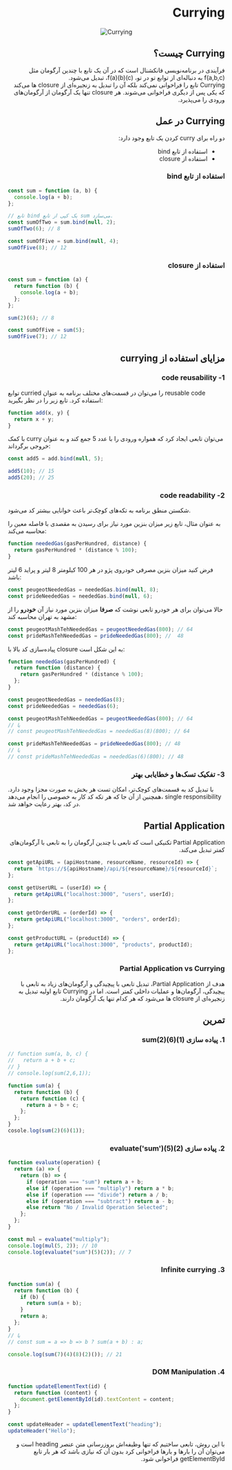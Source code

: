 <h1 dir="rtl">
Currying
</h1>

<div align="center">
  
![Currying](https://raw.githubusercontent.com/hosseinimh/javascript-tutorial/main/currying/images/currying.png)
</div>

<h2 dir="rtl">
Currying چیست؟
</h2>
<div dir="rtl">
فرآیندی در برنامه‌نویسی فانکشنال است که در آن یک تابع با چندین آرگومان مثل f(a,b,c) به دنباله‌ای از توابع تو در تو، f(a)(b)(c)، تبدیل می‌شود.
</div>
<div dir="rtl">
Currying تابع را فراخوانی نمی‌کند بلکه آن را تبدیل به زنجیره‌ای از closure ها می‌کند که یکی پس از دیگری فراخوانی می‌شوند. هر closure تنها یک آرگومان از آرگومان‌های ورودی را می‌پذیرد.
</div>
<h2 dir="rtl">
Currying در عمل
</h2>
<div dir="rtl">
دو راه برای curry کردن یک تابع وجود دارد:

- استفاده از تابع bind
- استفاده از closure
</div>
<h3 dir="rtl">
استفاده از تابع bind
</h3>

```js
const sum = function (a, b) {
  console.log(a + b);
};

// تابع bind یک کپی از تابع sum می‌سازد.
const sumOfTwo = sum.bind(null, 2);
sumOfTwo(6); // 8

const sumOfFive = sum.bind(null, 4);
sumOfFive(8); // 12
```

<h3 dir="rtl">
استفاده از closure
</h3>

```js
const sum = function (a) {
  return function (b) {
    console.log(a + b);
  };
};

sum(2)(6); // 8

const sumOfFive = sum(5);
sumOfFive(7); // 12
```

<h2 dir="rtl">
مزایای استفاده از currying
</h2>

<h3 dir="rtl">
1- code reusability
</h3>

توابع curried را می‌توان در قسمت‌های مختلف برنامه به عنوان reusable code استفاده کرد. تابع زیر را در نظر بگیرید:

```js
function add(x, y) {
  return x + y;
}
```

با کمک curry می‌توان تابعی ایجاد کرد که همواره ورودی را با عدد 5 جمع کند و به عنوان خروجی برگرداند:

```js
const add5 = add.bind(null, 5);

add5(10); // 15
add5(20); // 25
```

<h3 dir="rtl">
2- code readability
</h3>

شکستن منطق برنامه به تکه‌های کوچک‌تر باعث خوانایی بیشتر کد می‌شود.

به عنوان مثال، تابع زیر میزان بنزین مورد نیاز برای رسیدن به مقصدی با فاصله معین را محاسبه می‌کند:

```js
function neededGas(gasPerHundred, distance) {
  return gasPerHundred * (distance % 100);
}
```

فرض کنید میزان بنزین مصرفی خودروی پژو در هر 100 کیلومتر 8 لیتر و پراید 6 لیتر باشد:

```js
const peugeotNeededGas = neededGas.bind(null, 8);
const prideNeededGas = neededGas.bind(null, 6);
```

حالا می‌توان برای هر خودرو تابعی نوشت که **صرفا** میزان بنزین مورد نیاز آن **خودرو** را از مشهد به تهران محاسبه کند:

```js
const peugeotMashTehNeededGas = peugeotNeededGas(800); // 64
const prideMashTehNeededGas = prideNeededGas(800); //  48
```

پیاده‌سازی کد بالا با closure به این شکل است:

```js
function neededGas(gasPerHundred) {
  return function (distance) {
    return gasPerHundred * (distance % 100);
  };
}

const peugeotNeededGas = neededGas(8);
const prideNeededGas = neededGas(6);

const peugeotMashTehNeededGas = peugeotNeededGas(800); // 64
// یا
// const peugeotMashTehNeededGas = neededGas(8)(800); // 64

const prideMashTehNeededGas = prideNeededGas(800); // 48
// یا
// const prideMashTehNeededGas = neededGas(6)(800); // 48
```

<h3 dir="rtl">
3- تفکیک تسک‌ها و خطایابی بهتر
</h3>

با تبدیل کد به قسمت‌های کوچک‌تر، امکان تست هر بخش به صورت مجزا وجود دارد. همچنین از آن جا که هر تکه کد کار به خصوصی را انجام می‌دهد، single responsibility در کد، بهتر رعایت خواهد شد.

<h2 dir="rtl">
Partial Application
</h2>

<div dir="rtl">
Partial Application تکنیکی است که تابعی با چندین آرگومان را به تابعی با آرگومان‌های کمتر تبدیل می‌کند.
</div>

```js
const getApiURL = (apiHostname, resourceName, resourceId) => {
  return `https://${apiHostname}/api/${resourceName}/${resourceId}`;
};

const getUserURL = (userId) => {
  return getApiURL("localhost:3000", "users", userId);
};

const getOrderURL = (orderId) => {
  return getApiURL("localhost:3000", "orders", orderId);
};

const getProductURL = (productId) => {
  return getApiURL("localhost:3000", "products", productId);
};
```

<h3 dir="rtl">
	Partial Application vs Currying
</h3>

<div dir="rtl">
هدف از Partial Application، تبدیل تابعی با پیچیدگی و آرگومان‌های زیاد به تابعی با پیچیدگی، آرگومان‌ها و عملیات داخلی کمتر است. اما در Currying تابع اولیه تبدیل به زنجیره‌ای از closure ها می‌شود که هر کدام تنها یک آرگومان دارند.
</div>

<h2 dir="rtl">
تمرین
</h2>

<h3 dir="rtl">
1. پیاده سازی sum(2)(6)(1)
</h3>

```js
// function sum(a, b, c) {
//   return a + b + c;
// }
// console.log(sum(2,6,1));

function sum(a) {
  return function (b) {
    return function (c) {
      return a + b + c;
    };
  };
}
cosole.log(sum(2)(6)(1));
```

<h3 dir="rtl">
2. پیاده سازی evaluate('sum')(5)(2)
</h3>

```js
function evaluate(operation) {
  return (a) => {
    return (b) => {
      if (operation === "sum") return a + b;
      else if (operation === "multiply") return a * b;
      else if (operation === "divide") return a / b;
      else if (operation === "subtract") return a - b;
      else return "No / Invalid Operation Selected";
    };
  };
}

const mul = evaluate("multiply");
console.log(mul(5, 2)); // 10
console.log(evaluate("sum")(5)(2)); // 7
```

<h3 dir="rtl">
3. Infinite currying
</h3>

```js
function sum(a) {
  return function (b) {
    if (b) {
      return sum(a + b);
    }
    return a;
  };
}
// یا
// const sum = a => b => b ? sum(a + b) : a;

console.log(sum(7)(4)(8)(2)()); // 21
```

<h3 dir="rtl">
4. DOM Manipulation
</h3>

```js
function updateElementText(id) {
  return function (content) {
    document.getElementById(id).textContent = content;
  };
}

const updateHeader = updateElementText("heading");
updateHeader("Hello");
```

<div dir="rtl">
با این روش، تابعی ساختیم که تنها وظیفه‌اش بروزرسانی متن عنصر heading است و می‌توان آن را بارها و بارها فراخوانی کرد بدون آن که نیازی باشد که هر بار تابع getElementById فراخوانی شود.
</div>
